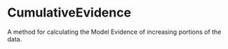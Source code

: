 # CumulativeEvidence
A method for calculating the Model Evidence of increasing portions of the data.

